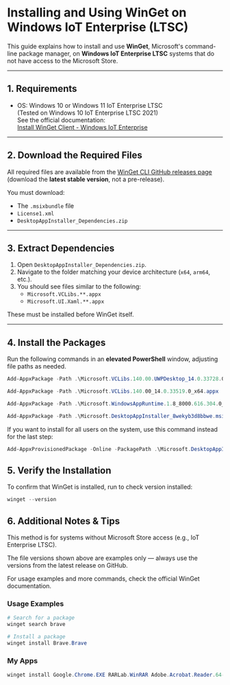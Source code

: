 # Installing and Using WinGet on Windows IoT Enterprise (LTSC)

This guide explains how to install and use **WinGet**, Microsoft's command-line package manager, on **Windows IoT Enterprise LTSC** systems that do not have access to the Microsoft Store.

---

## 1. Requirements
- OS: Windows 10 or Windows 11 IoT Enterprise LTSC  
  (Tested on Windows 10 IoT Enterprise LTSC 2021)  
  See the official documentation:  
  [Install WinGet Client - Windows IoT Enterprise](https://learn.microsoft.com/en-us/windows/iot/iot-enterprise/deployment/install-winget-windows-iot)

---

## 2. Download the Required Files

All required files are available from the [WinGet CLI GitHub releases page](https://github.com/microsoft/winget-cli/releases/latest) (download the **latest stable version**, not a pre-release).

You must download:
- The `.msixbundle` file  
- `License1.xml`  
- `DesktopAppInstaller_Dependencies.zip`  

---

## 3. Extract Dependencies

1. Open `DesktopAppInstaller_Dependencies.zip`.  
2. Navigate to the folder matching your device architecture (`x64`, `arm64`, etc.).  
3. You should see files similar to the following:
   - `Microsoft.VCLibs.**.appx`  
   - `Microsoft.UI.Xaml.**.appx`  

These must be installed before WinGet itself.

---

## 4. Install the Packages

Run the following commands in an **elevated PowerShell** window, adjusting file paths as needed. 

```powershell
Add-AppxPackage -Path .\Microsoft.VCLibs.140.00.UWPDesktop_14.0.33728.0_x64.appx
```
```powershell
Add-AppxPackage -Path .\Microsoft.VCLibs.140.00_14.0.33519.0_x64.appx
```
```powershell
Add-AppxPackage -Path .\Microsoft.WindowsAppRuntime.1.8_8000.616.304.0_x64.appx
```
```powershell
Add-AppxPackage -Path .\Microsoft.DesktopAppInstaller_8wekyb3d8bbwe.msixbundle -LicensePath .\e53e159d00e04f729cc2180cffd1c02e_License1.xml
```
If you want to install for all users on the system, use this command instead for the last step:
```powershell
Add-AppxProvisionedPackage -Online -PackagePath .\Microsoft.DesktopAppInstaller_8wekyb3d8bbwe.msixbundle -LicensePath .\e53e159d00e04f729cc2180cffd1c02e_License1.xml
```

## 5. Verify the Installation
To confirm that WinGet is installed, run to check version installed:
```powershell
winget --version
```

## 6. Additional Notes & Tips
This method is for systems without Microsoft Store access (e.g., IoT Enterprise LTSC).

The file versions shown above are examples only — always use the versions from the latest release on GitHub.

For usage examples and more commands, check the official WinGet documentation.

### Usage Examples
```powershell
# Search for a package
winget search brave
```

```powershell
# Install a package
winget install Brave.Brave
```

### My Apps
```powershell
winget install Google.Chrome.EXE RARLab.WinRAR Adobe.Acrobat.Reader.64-bit joncampbell123.DOSBox-X RustDesk.RustDesk DucFabulous.UltraViewer